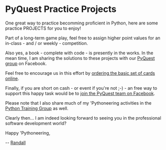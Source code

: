 # PyQuest Practice Projects

One great way to practice becomming proficient in Python, here are some practice PROJECTS for you to enjoy!

Part of a long-term game play, feel free to assign higher point values for an in-class - and / or weekly - competition. 

Also yes, a book - complete with code - is presently in the works. In the mean time, I am sharing the solutions to these projects with our [PyQuest group](https://www.facebook.com/PythonVideo) on Facebook.

Feel free to encourage us in this effort by [ordering the basic set of cards online](https://www.amazon.com/100-PyQuest-Cards-Randall-Nagy/dp/B0BZF8VHDJ/).

Finally, if you are short on cash - or event if you're not ;-) - an free way to support this happy task would be to [join the PyQuest team on Facebook](https://www.facebook.com/PythonVideo). 

Please note that I also share much of my 'Pythoneering activities in the [Python Training Group](https://www.facebook.com/groups/nagyspythontraining) as well.

Clearly then... I am indeed looking forward to seeing you in the professional software development world?


Happy 'Pythoneering,

-- [Randall](http://www.soft9000.com)

